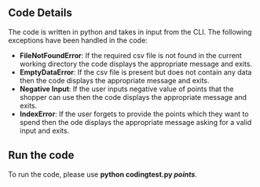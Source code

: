 ## Code Details
The code is written in python and takes in input from the CLI. The following exceptions have been handled in the code:
* **FileNotFoundError**: If the required csv file is not found in the current working directory the code displays the appropriate message and exits.
* **EmptyDataError**: If the csv file is present but does not contain any data then the code displays the appropriate message and exits.
* **Negative Input**: If the user inputs negative value of points that the shopper can use then the code displays the appropriate message and exits.
* **IndexError**: If the user forgets to provide the points which they want to spend then the ode displays the appropriate message asking for a valid input and exits.
 
## Run the code
To run the code, please use **python codingtest.py <em>points</em>**.

